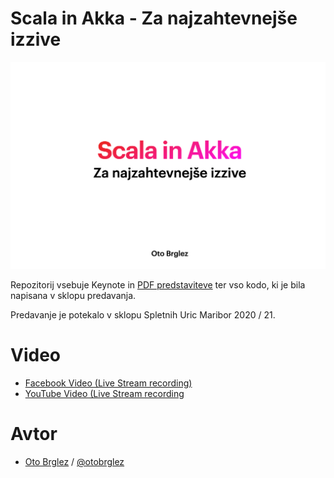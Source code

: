 # Scala in Akka - Za najzahtevnejše izzive

[![Scala in Akka - Za najzahtevnješje izzive (Slides)](public/title.png)](public/scala-in-akka_oto-brglez.pdf)

Repozitorij vsebuje Keynote in [PDF predstaviteve](public/scala-in-akka_oto-brglez.pdf) ter vso kodo, ki je bila napisana v sklopu predavanja.

Predavanje je potekalo v sklopu Spletnih Uric Maribor 2020 / 21.

# Video

- [Facebook Video (Live Stream recording)](https://www.facebook.com/watch/live/?v=974815349714336&ref=watch_permalink)
- [YouTube Video (Live Stream recording](https://youtu.be/4TlEGJrwv7s?t=456)


# Avtor

- [Oto Brglez](https://github.com/otobrglez) / [@otobrglez](https://twitter.com/otobrglez)



